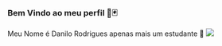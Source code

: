 ### Bem Vindo ao meu perfil 💙🃏

Meu Nome é Danilo Rodrigues
apenas mais um estudante 🥇
![](https://media1.tenor.com/m/JcuSfsgy_IoAAAAC/goku-dragon-ball.gif)
